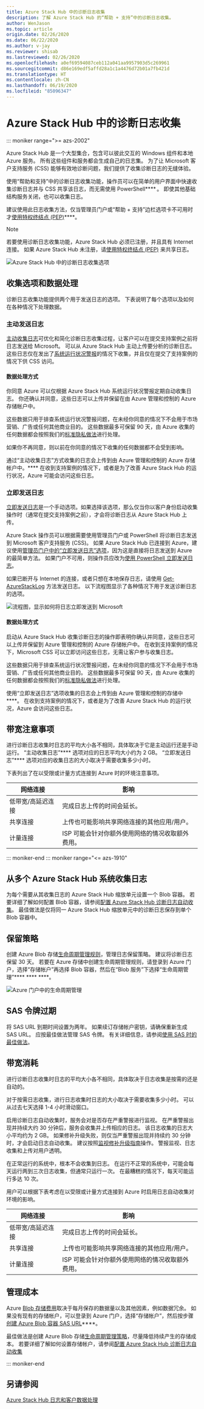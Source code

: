 ```yaml
---
title: Azure Stack Hub 中的诊断日志收集
description: 了解 Azure Stack Hub 的“帮助 + 支持”中的诊断日志收集。
author: WenJason
ms.topic: article
origin.date: 02/26/2020
ms.date: 06/22/2020
ms.author: v-jay
ms.reviewer: shisab
ms.lastreviewed: 02/26/2020
ms.openlocfilehash: a0ef69594087ceb112a041aa9957903d5c269961
ms.sourcegitcommit: d86e169edf5affd28a1c1a4476d72b01a7fb421d
ms.translationtype: HT
ms.contentlocale: zh-CN
ms.lasthandoff: 06/19/2020
ms.locfileid: "85096347"
---
```

# <a name="diagnostic-log-collection-in-azure-stack-hub"></a>Azure Stack Hub 中的诊断日志收集

::: moniker range=">= azs-2002"

Azure Stack Hub 是一个大型集合，包含可以彼此交互的 Windows 组件和本地 Azure 服务。 所有这些组件和服务都会生成自己的日志集。 为了让 Microsoft 客户支持服务 (CSS) 能够有效地诊断问题，我们提供了收集诊断日志的无缝体验。

使用“帮助和支持”中的诊断日志收集功能，操作员可以在简单的用户界面中快速收集诊断日志并与 CSS 共享该日志，而无需使用 PowerShell**** 。 即使其他基础结构服务关闭，也可以收集日志。  

建议使用此日志收集方法，仅当管理员门户或“帮助 + 支持”边栏选项卡不可用时才[使用特权终结点 (PEP)](azure-stack-get-azurestacklog.md)****。

>[!NOTE]
>若要使用诊断日志收集功能，Azure Stack Hub 必须已注册，并且具有 Internet 连接。 如果 Azure Stack Hub 未注册，请[使用特权终结点 (PEP)](azure-stack-get-azurestacklog.md) 来共享日志。

![Azure Stack Hub 中的诊断日志收集选项](media/azure-stack-help-and-support/banner-enable-automatic-log-collection.png)

## <a name="collection-options-and-data-handling"></a>收集选项和数据处理

诊断日志收集功能提供两个用于发送日志的选项。 下表说明了每个选项以及如何在各种情况下处理数据。

### <a name="send-logs-proactively"></a>主动发送日志

[主动收集日志](azure-stack-configure-automatic-diagnostic-log-collection-tzl.md)可优化和简化诊断日志收集过程，让客户可以在提交支持案例之前将日志发送给 Microsoft。 可以从 Azure Stack Hub 主动上传要分析的诊断日志。 这些日志仅在发出了[系统运行状况警报](azure-stack-configure-automatic-diagnostic-log-collection-tzl.md#proactive-diagnostic-log-collection-alerts)的情况下收集，并且仅在提交了支持案例的情况下供 CSS 访问。

#### <a name="how-the-data-is-handled"></a>数据处理方式

你同意 Azure 可以仅根据 Azure Stack Hub 系统运行状况警报定期自动收集日志。 你还确认并同意，这些日志可以上传并保留在由 Azure 管理和控制的 Azure 存储帐户中。

这些数据只用于排查系统运行状况警报问题，在未经你同意的情况下不会用于市场营销、广告或任何其他商业目的。 这些数据最多可保留 90 天，由 Azure 收集的任何数据都会按照我们的[标准隐私做法](https://www.trustcenter.cn/privacy/default.html)进行处理。

如果你不再同意，则以前在你同意的情况下收集的任何数据都不会受到影响。

通过“主动收集日志”方式收集的日志会上传到由 Azure 管理和控制的 Azure 存储帐户中。**** 在收到支持案例的情况下，或者是为了改善 Azure Stack Hub 的运行状况，Azure 可能会访问这些日志。

### <a name="send-logs-now"></a>立即发送日志

[立即发送日志](azure-stack-configure-on-demand-diagnostic-log-collection-portal-tzl.md)是一个手动选项。如果选择该选项，那么仅当你以客户身份启动收集操作时（通常在提交支持案例之前），才会将诊断日志从 Azure Stack Hub 上传。

Azure Stack 操作员可以根据需要使用管理员门户或 PowerShell 将诊断日志发送到 Microsoft 客户支持服务 (CSS)。 如果 Azure Stack Hub 已连接到 Azure，建议使用[管理员门户中的“立即发送日志”选项](azure-stack-configure-on-demand-diagnostic-log-collection-portal-tzl.md)，因为这是直接将日志发送到 Azure 的最简单方法。 如果门户不可用，则操作员应改为[使用 PowerShell 立即发送日志](azure-stack-configure-on-demand-diagnostic-log-collection-powershell-tzl.md)。 

如果已断开与 Internet 的连接，或者只想在本地保存日志，请使用 [Get-AzureStackLog](azure-stack-get-azurestacklog.md) 方法发送日志。 以下流程图显示了各种情况下用于发送诊断日志的选项。

![流程图，显示如何将日志立即发送到 Microsoft](media/azure-stack-help-and-support/send-logs-now-flowchart.png)

#### <a name="how-the-data-is-handled"></a>数据处理方式

启动从 Azure Stack Hub 收集诊断日志的操作即表明你确认并同意，这些日志可以上传并保留到 Azure 管理和控制的 Azure 存储帐户中。 在收到支持案例的情况下，Microsoft CSS 可以立即访问这些日志，无需让客户参与收集日志。

这些数据只用于排查系统运行状况警报问题，在未经你同意的情况下不会用于市场营销、广告或任何其他商业目的。 这些数据最多可保留 90 天，由 Azure 收集的任何数据都会按照我们的[标准隐私做法](https://www.trustcenter.cn/privacy/default.html)进行处理。 

使用“立即发送日志”选项收集的日志会上传到由 Azure 管理和控制的存储中****。 在收到支持案例的情况下，或者是为了改善 Azure Stack Hub 的运行状况，Azure 会访问这些日志。

## <a name="bandwidth-considerations"></a>带宽注意事项

进行诊断日志收集时日志的平均大小各不相同，具体取决于它是主动运行还是手动运行。 “主动收集日志”**** 选项对应的日志平均大小约为 2 GB。 “立即发送日志”**** 选项对应的收集日志的大小取决于需要收集多少小时。

下表列出了在以受限或计量方式连接到 Azure 时的环境注意事项。

| 网络连接 | 影响 |
|----|---|
| 低带宽/高延迟连接 | 完成日志上传的时间会延长。 |
| 共享连接 | 上传也可能影响共享网络连接的其他应用/用户。 |
| 计量连接 | ISP 可能会针对你额外使用网络的情况收取额外费用。 |

::: moniker-end
::: moniker range="<= azs-1910"

## <a name="collecting-logs-from-multiple-azure-stack-hub-systems"></a>从多个 Azure Stack Hub 系统收集日志

为每个需要从其收集日志的 Azure Stack Hub 缩放单元设置一个 Blob 容器。 若要详细了解如何配置 Blob 容器，请参阅[配置 Azure Stack Hub 诊断日志自动收集](azure-stack-configure-automatic-diagnostic-log-collection-tzl.md)。 最佳做法是仅将同一 Azure Stack Hub 缩放单元中的诊断日志保存到单个 Blob 容器中。

## <a name="retention-policy"></a>保留策略

创建 Azure Blob 存储[生命周期管理规则](/storage/blobs/storage-lifecycle-management-concepts)，管理日志保留策略。 建议将诊断日志保留 30 天。 若要在 Azure 存储中创建生命周期管理规则，请登录到 Azure 门户，选择“存储帐户”再选择 Blob 容器，然后在“Blob 服务”下选择“生命周期管理”**** **** ****。

![Azure 门户中的生命周期管理](media/azure-stack-automatic-log-collection/blob-storage-lifecycle-management.png)

## <a name="sas-token-expiration"></a>SAS 令牌过期

将 SAS URL 到期时间设置为两年。 如果续订存储帐户密钥，请确保重新生成 SAS URL。 应按最佳做法管理 SAS 令牌。 有关详细信息，请参阅[使用 SAS 时的最佳做法](/storage/common/storage-dotnet-shared-access-signature-part-1#best-practices-when-using-sas)。

## <a name="bandwidth-consumption"></a>带宽消耗

进行诊断日志收集时日志的平均大小各不相同，具体取决于日志收集是按需的还是自动的。

对于按需日志收集，进行日志收集时日志的大小取决于需要收集多少小时。 可以从过去七天选择 1-4 小时滑动窗口。

启用诊断日志自动收集时，服务会对是否存在严重警报进行监视。 在严重警报出现并持续大约 30 分钟后，服务会收集并上传相应的日志。 该日志收集的日志大小平均约为 2 GB。 如果修补升级失败，则仅当严重警报出现并持续约 30 分钟时，才会启动日志自动收集。 建议按照[监视修补升级指南](azure-stack-updates.md)操作。 警报监视、日志收集和上传对用户透明。

在正常运行的系统中，根本不会收集到日志。 在运行不正常的系统中，可能会每天运行两到三次日志收集，但通常只运行一次。 在最糟糕的情况下，每天可能运行多达 10 次。  

用户可以根据下表考虑在以受限或计量方式连接到 Azure 时启用日志自动收集对环境的影响。

| 网络连接 | 影响 |
|---|---|
| 低带宽/高延迟连接 | 完成日志上传的时间会延长。 | 
| 共享连接 | 上传也可能影响共享网络连接的其他应用/用户。 |
| 计量连接 | ISP 可能会针对你额外使用网络的情况收取额外费用。 |

## <a name="managing-costs"></a>管理成本

Azure [Blob 存储费用](https://azure.cn/pricing/details/storage/blobs/)取决于每月保存的数据量以及其他因素，例如数据冗余。 如果没有现有的存储帐户，可以登录到 Azure 门户，选择“存储帐户”，然后按步骤[创建 Azure Blob 容器 SAS URL](azure-stack-configure-automatic-diagnostic-log-collection-tzl.md)****。

最佳做法是创建 Azure Blob 存储[生命周期管理策略](/storage/blobs/storage-lifecycle-management-concepts)，尽量降低持续产生的存储成本。 若要详细了解如何设置存储帐户，请参阅[配置 Azure Stack Hub 诊断日志自动收集](azure-stack-configure-automatic-diagnostic-log-collection-tzl.md)

::: moniker-end

## <a name="see-also"></a>另请参阅

[Azure Stack Hub 日志和客户数据处理](/azure-stack/operator/azure-stack-data-collection)
